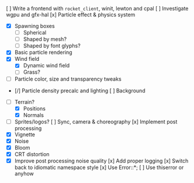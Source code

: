 [ ] Write a frontend with `rocket_client`, winit, lewton and cpal
[ ] Investigate wgpu and gfx-hal
[x] Particle effect & physics system
  - [x] Spawning boxes
    - [ ] Spherical
    - [ ] Shaped by mesh?
    - [ ] Shaped by font glyphs?
  - [x] Basic particle rendering
  - [x] Wind field
    - [x] Dynamic wind field
    - [ ] Grass?
  - [ ] Particle color, size and transparency tweaks
  - [/] Particle density precalc and lighting
[ ] Background
  - [ ] Terrain?
    - [x] Positions
    - [x] Normals
  - [ ] Sprites/logos?
[ ] Sync, camera & choreography
[x] Implement post processing
  - [x] Vignette
  - [x] Noise
  - [x] Bloom
  - [x] CRT distortion
  - [x] Improve post processing noise quality
[x] Add proper logging
[x] Switch back to idiomatic namespace style
[x] Use Error::\*;
[ ] Use thiserror or anyhow

